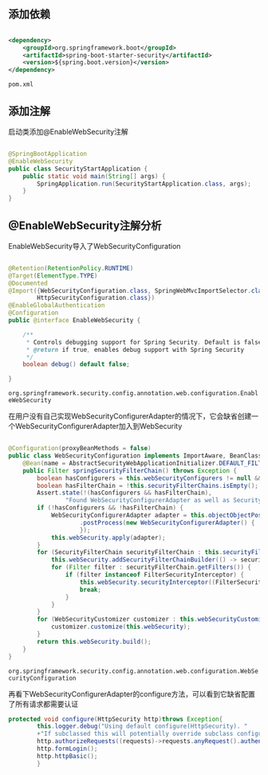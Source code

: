 ## 添加依赖

```XML

<dependency>
    <groupId>org.springframework.boot</groupId>
    <artifactId>spring-boot-starter-security</artifactId>
    <version>${spring.boot.version}</version>
</dependency>
```

`pom.xml`

## 添加注解

启动类添加@EnableWebSecurity注解

```Java

@SpringBootApplication
@EnableWebSecurity
public class SecurityStartApplication {
    public static void main(String[] args) {
        SpringApplication.run(SecurityStartApplication.class, args);
    }
}
```

## @EnableWebSecurity注解分析

EnableWebSecurity导入了WebSecurityConfiguration

```Java

@Retention(RetentionPolicy.RUNTIME)
@Target(ElementType.TYPE)
@Documented
@Import({WebSecurityConfiguration.class, SpringWebMvcImportSelector.class, OAuth2ImportSelector.class,
        HttpSecurityConfiguration.class})
@EnableGlobalAuthentication
@Configuration
public @interface EnableWebSecurity {

    /**
     * Controls debugging support for Spring Security. Default is false.
     * @return if true, enables debug support with Spring Security
     */
    boolean debug() default false;

}
```

`org.springframework.security.config.annotation.web.configuration.EnableWebSecurity`

在用户没有自己实现WebSecurityConfigurerAdapter的情况下，它会缺省创建一个WebSecurityConfigurerAdapter加入到WebSecurity

```Java

@Configuration(proxyBeanMethods = false)
public class WebSecurityConfiguration implements ImportAware, BeanClassLoaderAware {
    @Bean(name = AbstractSecurityWebApplicationInitializer.DEFAULT_FILTER_NAME)
    public Filter springSecurityFilterChain() throws Exception {
        boolean hasConfigurers = this.webSecurityConfigurers != null && !this.webSecurityConfigurers.isEmpty();
        boolean hasFilterChain = !this.securityFilterChains.isEmpty();
        Assert.state(!(hasConfigurers && hasFilterChain),
                "Found WebSecurityConfigurerAdapter as well as SecurityFilterChain. Please select just one.");
        if (!hasConfigurers && !hasFilterChain) {
            WebSecurityConfigurerAdapter adapter = this.objectObjectPostProcessor
                    .postProcess(new WebSecurityConfigurerAdapter() {
                    });
            this.webSecurity.apply(adapter);
        }
        for (SecurityFilterChain securityFilterChain : this.securityFilterChains) {
            this.webSecurity.addSecurityFilterChainBuilder(() -> securityFilterChain);
            for (Filter filter : securityFilterChain.getFilters()) {
                if (filter instanceof FilterSecurityInterceptor) {
                    this.webSecurity.securityInterceptor((FilterSecurityInterceptor) filter);
                    break;
                }
            }
        }
        for (WebSecurityCustomizer customizer : this.webSecurityCustomizers) {
            customizer.customize(this.webSecurity);
        }
        return this.webSecurity.build();
    }
}
```

`org.springframework.security.config.annotation.web.configuration.WebSecurityConfiguration`

再看下WebSecurityConfigurerAdapter的configure方法，可以看到它缺省配置了所有请求都需要认证

```Java
protected void configure(HttpSecurity http)throws Exception{
        this.logger.debug("Using default configure(HttpSecurity). "
        +"If subclassed this will potentially override subclass configure(HttpSecurity).");
        http.authorizeRequests((requests)->requests.anyRequest().authenticated());
        http.formLogin();
        http.httpBasic();
        }
```

